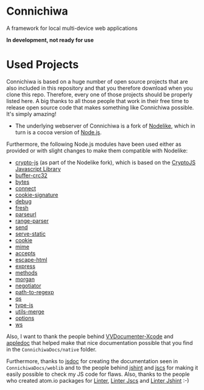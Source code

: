 Connichiwa
==========

A framework for local multi-device web applications

**In development, not ready for use**

Used Projects
==========
Connichiwa is based on a huge number of open source projects that are also included in this repository and that you therefore download when you clone this repo. Therefore, every one of those projects should be properly listed here. A big thanks to all those people that work in their free time to release open source code that makes something like Connichiwa possible. It's simply amazing!

* The underlying webserver of Connichiwa is a fork of [Nodelike](https://github.com/node-app/Nodelike), which in turn is a cocoa version of [Node.js](http://nodejs.org).

Furthermore, the following Node.js modules have been used either as provided or with slight changes to make them compatible with Nodelike:
* [crypto-js](https://github.com/evanvosberg/crypto-js) (as part of the Nodelike fork), which is based on the [CryptoJS Javascript Library](https://code.google.com/p/crypto-js/)
* [buffer-crc32](https://github.com/brianloveswords/buffer-crc32)
* [bytes](https://github.com/visionmedia/bytes.js)
* [connect](https://github.com/senchalabs/connect)
* [cookie-signature](https://github.com/visionmedia/node-cookie-signature)
* [debug](https://github.com/visionmedia/debug)
* [fresh](https://github.com/visionmedia/node-fresh)
* [parseurl](https://github.com/expressjs/parseurl)
* [range-parser](https://github.com/visionmedia/node-range-parser)
* [send](https://github.com/visionmedia/send)
* [serve-static](https://github.com/expressjs/serve-static)
* [cookie](https://github.com/defunctzombie/node-cookie)
* [mime](https://github.com/broofa/node-mime)
* [accepts](https://github.com/expressjs/accepts)
* [escape-html](https://github.com/component/escape-html)
* [express](https://github.com/visionmedia/express)
* [methods](https://github.com/visionmedia/node-methods)
* [morgan](https://github.com/expressjs/morgan)
* [negotiator](https://github.com/federomero/negotiator)
* [path-to-regexp](https://github.com/component/path-to-regexp)
* [qs](https://github.com/visionmedia/node-querystring)
* [type-is](https://github.com/expressjs/type-is)
* [utils-merge](https://github.com/jaredhanson/utils-merge)
* [options](https://github.com/einaros/options.js)
* [ws](https://github.com/einaros/ws)

Also, I want to thank the people behind [VVDocumenter-Xcode](https://github.com/onevcat/VVDocumenter-Xcode) and [appledoc](https://github.com/tomaz/appledoc) that helped make that nice documentation possible that you find in the `ConnichiwaDocs/native` folder.

Furthermore, thanks to [jsdoc](https://github.com/jsdoc3/jsdoc) for creating the documentation seen in `ConnichiwaDocs/weblib` and to the people behind [jshint](http://www.jshint.com) and [jscs](https://www.npmjs.org/package/jscs) for making it easily possible to check my JS code for flaws. Also, thanks to the people who created atom.io packages for [Linter](https://github.com/AtomLinter/Linter), [Linter Jscs](https://github.com/AtomLinter/linter-jscs) and [Linter Jshint](https://github.com/AtomLinter/linter-jshint) :-)
